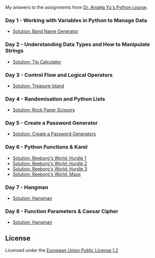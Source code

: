My answers to the assignments from [ Dr. Angela Yu's Python course](https://www.udemy.com/course/100-days-of-code/).

### Day 1 - Working with Variables in Python to Manage Data
- [Solution: Band Name Generator](https://github.com/NEO400/100DaysOfCode/tree/main/Day1)

### Day 2 - Understanding Data Types and How to Manipulate Strings
- [Solution: Tip Calculator](https://github.com/NEO400/100DaysOfCode/tree/main/Day2)

### Day 3 - Control Flow and Logical Operators
- [Solution: Treasure Island](https://github.com/NEO400/100DaysOfCode/tree/main/Day3)

### Day 4 - Randomisation and Python Lists
- [Solution: Rock Paper Scissors](https://github.com/NEO400/100DaysOfCode/tree/main/Day4)

### Day 5 - Create a Password Generator
- [Solution: Create a Password Generators](https://github.com/NEO400/100DaysOfCode/tree/main/Day5)

### Day 6 - Python Functions & Karel
- [Solution: Reeborg's World: Hurdle 1](https://github.com/NEO400/100DaysOfCode/blob/main/Day6/ReeborgsWorldHurdle1Challenge.txt)
- [Solution: Reeborg's World: Hurdle 2](https://github.com/NEO400/100DaysOfCode/blob/main/Day6/ReeborgsWorldHurdle2Challenge.txt)
- [Solution: Reeborg's World: Hurdle 3](https://github.com/NEO400/100DaysOfCode/blob/main/Day6/ReeborgsWorldHurdle3Challenge.txt)
- [Solution: Reeborg's World: Maze](https://github.com/NEO400/100DaysOfCode/blob/main/Day6/ReeborgsWorldMaze.txt)

### Day 7 - Hangman
- [Solution: Hangman](https://github.com/NEO400/100DaysOfCode/tree/main/Day7)

### Day 8 - Function Parameters & Caesar Cipher
- [Solution: Hangman](https://github.com/NEO400/100DaysOfCode/tree/main/Day8)

## License
Licensed under the [European Union Public License 1.2](https://joinup.ec.europa.eu/collection/eupl/eupl-text-eupl-12)
